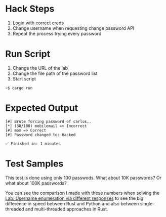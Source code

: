 # Hack Steps
1. Login with correct creds
2. Change username when requesting change password API
3. Repeat the process trying every password

# Run Script
1. Change the URL of the lab
2. Change the file path of the password list
3. Start script
```
~$ cargo run
```

# Expected Output
```
[#] Brute forcing password of carlos..
[*] (30/100) mobilemail => Incorrect
[#] mom => Correct
[#] Password changed to: Hacked

✅ Finished in: 1 minutes
```
# Test Samples
This test is done using only 100 passwods. What about 10K passwords?
Or what about 100K passwords?

You can see the comparison I made with these numbers when solving the [Lab: Username enumeration via different responses](https://github.com/elqal3awii/WebSecurity-Academy-with-Rust/tree/main/Authentication/username_enumeration_via_different_responses) to see the big difference in speed between Rust and Python and also between single-threaded and multi-threaded approaches in Rust.



